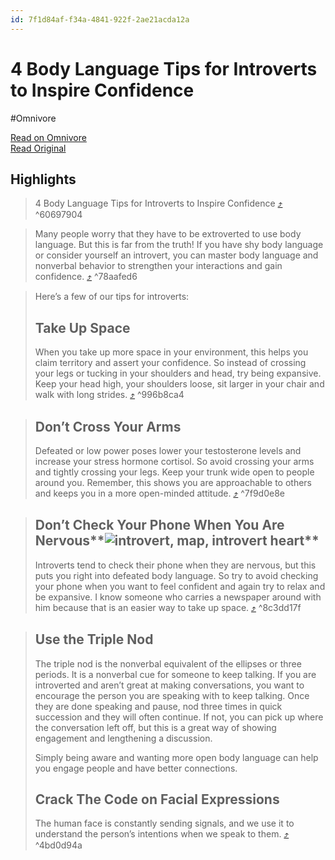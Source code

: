```yaml
---
id: 7f1d84af-f34a-4841-922f-2ae21acda12a
---
```


# 4 Body Language Tips for Introverts to Inspire Confidence
#Omnivore

[Read on Omnivore](https://omnivore.app/me/4-body-language-tips-for-introverts-to-inspire-confidence-18c7daf745b)  
[Read Original](https://www.scienceofpeople.com/body-language-introverts/)

## Highlights

> 4 Body Language Tips for Introverts to Inspire Confidence [⤴️](https://omnivore.app/me/4-body-language-tips-for-introverts-to-inspire-confidence-18c7daf745b#60697904-b975-455e-8412-29da3ab36422) ^60697904

> Many people worry that they have to be extroverted to use body language. But this is far from the truth! If you have shy body language or consider yourself an introvert, you can master body language and nonverbal behavior to strengthen your interactions and gain confidence. [⤴️](https://omnivore.app/me/4-body-language-tips-for-introverts-to-inspire-confidence-18c7daf745b#78aafed6-0e0c-4ded-9d17-ab13e4aa184f) ^78aafed6

> Here’s a few of our tips for introverts:
> 
> ## Take Up Space
> 
> When you take up more space in your environment, this helps you claim territory and assert your confidence. So instead of crossing your legs or tucking in your shoulders and head, try being expansive. Keep your head high, your shoulders loose, sit larger in your chair and walk with long strides. [⤴️](https://omnivore.app/me/4-body-language-tips-for-introverts-to-inspire-confidence-18c7daf745b#996b8ca4-83a8-405b-a841-13146807d337) ^996b8ca4

> ## Don’t Cross Your Arms
> 
> Defeated or low power poses lower your testosterone levels and increase your stress hormone cortisol. So avoid crossing your arms and tightly crossing your legs. Keep your trunk wide open to people around you. Remember, this shows you are approachable to others and keeps you in a more open-minded attitude. [⤴️](https://omnivore.app/me/4-body-language-tips-for-introverts-to-inspire-confidence-18c7daf745b#7f9d0e8e-3f9f-4532-9f15-65aafd19f5ff) ^7f9d0e8e

> ## Don’t Check Your Phone When You Are Nervous**![introvert, map, introvert heart ](https://proxy-prod.omnivore-image-cache.app/444x584,s5iKgBbI6nD4JDPbMYgSTgneyxkiUUPom2PKfXmr3_Ho/https://www.scienceofpeople.com/wp-content/uploads/2013/09/in-post-introvert.jpg)**
> 
> Introverts tend to check their phone when they are nervous, but this puts you right into defeated body language. So try to avoid checking your phone when you want to feel confident and again try to relax and be expansive. I know someone who carries a newspaper around with him because that is an easier way to take up space. [⤴️](https://omnivore.app/me/4-body-language-tips-for-introverts-to-inspire-confidence-18c7daf745b#8c3dd17f-a8c4-40aa-ae21-9c18c23e4580) ^8c3dd17f

> ## Use the Triple Nod
> 
> The triple nod is the nonverbal equivalent of the ellipses or three periods. It is a nonverbal cue for someone to keep talking. If you are introverted and aren’t great at making conversations, you want to encourage the person you are speaking with to keep talking. Once they are done speaking and pause, nod three times in quick succession and they will often continue. If not, you can pick up where the conversation left off, but this is a great way of showing engagement and lengthening a discussion.
> 
> Simply being aware and wanting more open body language can help you engage people and have better connections. 
> 
> ## Crack The Code on Facial Expressions
> 
> The human face is constantly sending signals, and we use it to understand the person’s intentions when we speak to them. [⤴️](https://omnivore.app/me/4-body-language-tips-for-introverts-to-inspire-confidence-18c7daf745b#4bd0d94a-d614-4d9c-a7dc-1c599ffbd575) ^4bd0d94a

